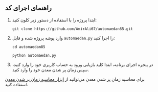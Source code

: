 
## راهنمای اجرای کد

1. ابتدا پروژه را با استفاده از دستور زیر کلون کنید:

   ```shell
   git clone https://github.com/AmirAli67/automaedan85.git
   ```

2. وارد پوشه پروژه شده و فایل `automaedan.py` را اجرا کنید:

   ```shell
   cd automaedan85
   ```
   ```shell
   python automaedan.py
   ```

3. در پنجره اجرای برنامه، ابتدا کلید بازیابی ورود به حساب کاربری خود را وارد کنید، سپس زمان پر شدن معدن خود را وارد کنید.

برای محاسبه زمان پر شدن معدن می‌توانید از [ابزار محاسبه زمان پر شدن معدن](https://github.com/AmirAli67/automaedan85/blob/main/Maedan) استفاده کنید.
